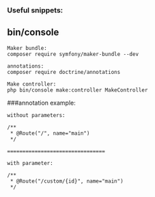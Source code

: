 ### Useful snippets:

## bin/console

```
Maker bundle:
composer require symfony/maker-bundle --dev

annotations:
composer require doctrine/annotations

Make controller:
php bin/console make:controller MakeController
```

###annotation example:

```
without parameters:

/**
 * @Route("/", name="main")
 */

================================

with parameter:

/**
 * @Route("/custom/{id}", name="main")
 */

```